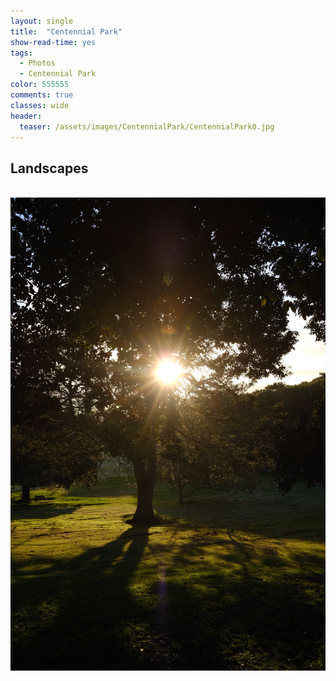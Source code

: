 ```yaml
---
layout: single
title:  "Centennial Park"
show-read-time: yes
tags:
  - Photos
  - Centennial Park
color: 555555
comments: true
classes: wide
header:
  teaser: /assets/images/CentennialPark/CentennialPark0.jpg
---
```


## Landscapes

<br>

<div class="banner" data-height="100%" data-width="100%" data-slide-speed="900" data-autoslide="5000">
  <img src="/assets/images/CentennialPark/CentennialPark1.jpg" class="slider">
  <div class="previous-img"></div>
  <div class="next-img"></div>
</div>